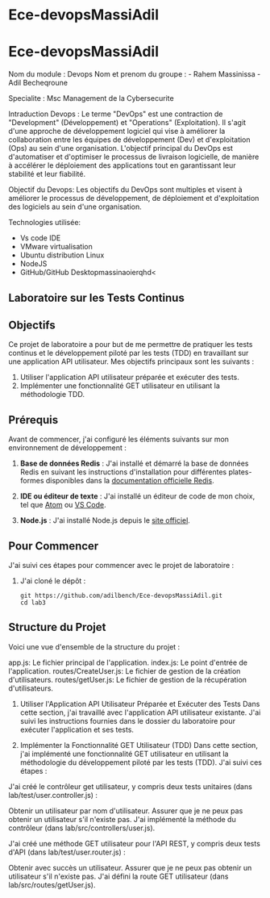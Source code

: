 # Ece-devopsMassiAdil
# Ece-devopsMassiAdil
Nom du module :  Devops
Nom et prenom du groupe : 
                        - Rahem Massinissa
                        - Adil Becheqroune 

Specialite : Msc Management de la Cybersecurite 

Intraduction Devops : Le terme "DevOps" est une contraction de "Development" (Développement) et "Operations" (Exploitation). Il s'agit d'une approche de développement logiciel qui vise à améliorer la collaboration entre les équipes de développement (Dev) et d'exploitation (Ops) au sein d'une organisation. L'objectif principal du DevOps est d'automatiser et d'optimiser le processus de livraison logicielle, de manière à accélérer le déploiement des applications tout en garantissant leur stabilité et leur fiabilité.

Objectif du Devops: Les objectifs du DevOps sont multiples et visent à améliorer le processus de développement, de déploiement et d'exploitation des logiciels au sein d'une organisation. 

Technologies utilisée:
- Vs code IDE
- VMware virtualisation 
- Ubuntu distribution Linux 
- NodeJS 
- GitHub/GitHub Desktopmassinaoierqhd<

## Laboratoire sur les Tests Continus

## Objectifs

Ce projet de laboratoire a pour but de me permettre de pratiquer les tests continus et le développement piloté par les tests (TDD) en travaillant sur une application API utilisateur. Mes objectifs principaux sont les suivants :

1. Utiliser l'application API utilisateur préparée et exécuter des tests.
2. Implémenter une fonctionnalité GET utilisateur en utilisant la méthodologie TDD.

## Prérequis

Avant de commencer, j'ai configuré les éléments suivants sur mon environnement de développement :

1. **Base de données Redis** : J'ai installé et démarré la base de données Redis en suivant les instructions d'installation pour différentes plates-formes disponibles dans la [documentation officielle Redis](https://redis.io/topics/quickstart).

2. **IDE ou éditeur de texte** : J'ai installé un éditeur de code de mon choix, tel que [Atom](https://atom.io/) ou [VS Code](https://code.visualstudio.com/).

3. **Node.js** : J'ai installé Node.js depuis le [site officiel](https://nodejs.org/).

## Pour Commencer

J'ai suivi ces étapes pour commencer avec le projet de laboratoire :

1. J'ai cloné le dépôt :

   ```shell
   git https://github.com/adilbench/Ece-devopsMassiAdil.git
   cd lab3
   
## Structure du Projet
Voici une vue d'ensemble de la structure du projet :

app.js: Le fichier principal de l'application.
index.js: Le point d'entrée de l'application.
routes/CreateUser.js: Le fichier de gestion de la création d'utilisateurs.
routes/getUser.js: Le fichier de gestion de la récupération d'utilisateurs.

1. Utiliser l'Application API Utilisateur Préparée et Exécuter des Tests
Dans cette section, j'ai travaillé avec l'application API utilisateur existante. J'ai suivi les instructions fournies dans le dossier du laboratoire pour exécuter l'application et ses tests.

2. Implémenter la Fonctionnalité GET Utilisateur (TDD)
Dans cette section, j'ai implémenté une fonctionnalité GET utilisateur en utilisant la méthodologie du développement piloté par les tests (TDD). J'ai suivi ces étapes :

J'ai créé le contrôleur get utilisateur, y compris deux tests unitaires (dans lab/test/user.controller.js) :

Obtenir un utilisateur par nom d'utilisateur.
Assurer que je ne peux pas obtenir un utilisateur s'il n'existe pas.
J'ai implémenté la méthode du contrôleur (dans lab/src/controllers/user.js).

J'ai créé une méthode GET utilisateur pour l'API REST, y compris deux tests d'API (dans lab/test/user.router.js) :

Obtenir avec succès un utilisateur.
Assurer que je ne peux pas obtenir un utilisateur s'il n'existe pas.
J'ai défini la route GET utilisateur (dans lab/src/routes/getUser.js).
